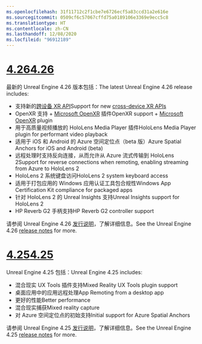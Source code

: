 ```yaml
---
ms.openlocfilehash: 31f11712c2f1cbe7e6726ecf5a83ccd31a2e616e
ms.sourcegitcommit: 0509cf6c57067cffd75a0189106e3369e9ecc5c8
ms.translationtype: HT
ms.contentlocale: zh-CN
ms.lasthandoff: 12/08/2020
ms.locfileid: "96912189"
---
```

# <a name="426"></a>[<span data-ttu-id="20d3e-101">4.26</span><span class="sxs-lookup"><span data-stu-id="20d3e-101">4.26</span></span>](#tab/ue426)

<span data-ttu-id="20d3e-102">最新的 Unreal Engine 4.26 版本包括：</span><span class="sxs-lookup"><span data-stu-id="20d3e-102">The latest Unreal Engine 4.26 release includes:</span></span>
* <span data-ttu-id="20d3e-103">支持新的[跨设备 XR API](https://docs.microsoft.com/windows/mixed-reality/develop/unreal/unreal-porting)</span><span class="sxs-lookup"><span data-stu-id="20d3e-103">Support for new [cross-device XR APIs](https://docs.microsoft.com/windows/mixed-reality/develop/unreal/unreal-porting)</span></span>
* <span data-ttu-id="20d3e-104">OpenXR 支持 + [Microsoft OpenXR](https://github.com/microsoft/Microsoft-OpenXR-Unreal) 插件</span><span class="sxs-lookup"><span data-stu-id="20d3e-104">OpenXR support + [Microsoft OpenXR](https://github.com/microsoft/Microsoft-OpenXR-Unreal) plugin</span></span> 
* <span data-ttu-id="20d3e-105">用于高质量视频播放的 HoloLens Media Player 插件</span><span class="sxs-lookup"><span data-stu-id="20d3e-105">HoloLens Media Player plugin for performant video playback</span></span>
* <span data-ttu-id="20d3e-106">适用于 iOS 和 Android 的 Azure 空间定位点（beta 版）</span><span class="sxs-lookup"><span data-stu-id="20d3e-106">Azure Spatial Anchors for iOS and Android (beta)</span></span>
* <span data-ttu-id="20d3e-107">远程处理时支持反向连接，从而允许从 Azure 流式传输到 HoloLens 2</span><span class="sxs-lookup"><span data-stu-id="20d3e-107">Support for reverse connections when remoting, enabling streaming from Azure to HoloLens 2</span></span>
* <span data-ttu-id="20d3e-108">HoloLens 2 系统键盘访问</span><span class="sxs-lookup"><span data-stu-id="20d3e-108">HoloLens 2 system keyboard access</span></span>
* <span data-ttu-id="20d3e-109">适用于打包应用的 Windows 应用认证工具包合规性</span><span class="sxs-lookup"><span data-stu-id="20d3e-109">Windows App Certification Kit compliance for packaged apps</span></span>
* <span data-ttu-id="20d3e-110">针对 HoloLens 2 的 Unreal Insights 支持</span><span class="sxs-lookup"><span data-stu-id="20d3e-110">Unreal Insights support for HoloLens 2</span></span>
* <span data-ttu-id="20d3e-111">HP Reverb G2 手柄支持</span><span class="sxs-lookup"><span data-stu-id="20d3e-111">HP Reverb G2 controller support</span></span>

<span data-ttu-id="20d3e-112">请参阅 Unreal Engine 4.26 <a href="https://docs.unrealengine.com/Support/Builds/ReleaseNotes/4_26/index.html" target="_blank" title="Unreal Engine 4.26 发行说明">发行说明</a>，了解详细信息。</span><span class="sxs-lookup"><span data-stu-id="20d3e-112">See the Unreal Engine 4.26 <a href="https://docs.unrealengine.com/Support/Builds/ReleaseNotes/4_26/index.html" target="_blank" title="Unreal Engine 4.26 release notes">release notes</a> for more.</span></span> 


# <a name="425"></a>[<span data-ttu-id="20d3e-113">4.25</span><span class="sxs-lookup"><span data-stu-id="20d3e-113">4.25</span></span>](#tab/ue425)

<span data-ttu-id="20d3e-114">Unreal Engine 4.25 包括：</span><span class="sxs-lookup"><span data-stu-id="20d3e-114">Unreal Engine 4.25 includes:</span></span>
* <span data-ttu-id="20d3e-115">混合现实 UX Tools 插件支持</span><span class="sxs-lookup"><span data-stu-id="20d3e-115">Mixed Reality UX Tools plugin support</span></span>
* <span data-ttu-id="20d3e-116">桌面应用中的应用远程处理</span><span class="sxs-lookup"><span data-stu-id="20d3e-116">App Remoting from a desktop app</span></span>
* <span data-ttu-id="20d3e-117">更好的性能</span><span class="sxs-lookup"><span data-stu-id="20d3e-117">Better performance</span></span>
* <span data-ttu-id="20d3e-118">混合现实捕获</span><span class="sxs-lookup"><span data-stu-id="20d3e-118">Mixed reality capture</span></span>
* <span data-ttu-id="20d3e-119">对 Azure 空间定位点的初始支持</span><span class="sxs-lookup"><span data-stu-id="20d3e-119">Initial support for Azure Spatial Anchors</span></span>

<span data-ttu-id="20d3e-120">请参阅 Unreal Engine 4.25 <a href="https://docs.unrealengine.com/Support/Builds/ReleaseNotes/4_25/index.html" target="_blank" title="Unreal Engine 4.25 发行说明">发行说明</a>，了解详细信息。</span><span class="sxs-lookup"><span data-stu-id="20d3e-120">See the Unreal Engine 4.25 <a href="https://docs.unrealengine.com/Support/Builds/ReleaseNotes/4_25/index.html" target="_blank" title="Unreal Engine 4.25 release notes">release notes</a> for more.</span></span> 
